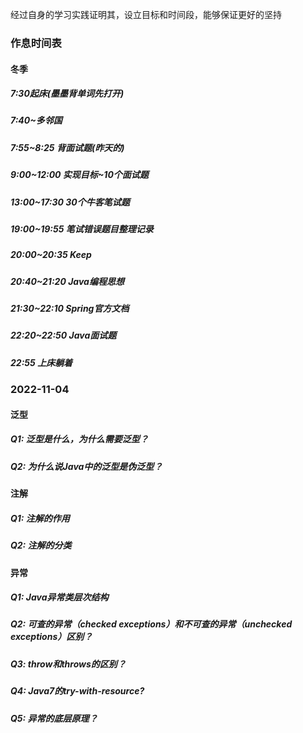 经过自身的学习实践证明其，设立目标和时间段，能够保证更好的坚持

### 作息时间表
#### 冬季
##### 7:30起床(墨墨背单词先打开)
##### 7:40~多邻国
##### 7:55~8:25 背面试题(昨天的)

##### 9:00~12:00 实现目标~10个面试题
##### 13:00~17:30 30个牛客笔试题

##### 19:00~19:55 笔试错误题目整理记录
##### 20:00~20:35 Keep
##### 20:40~21:20 Java编程思想
##### 21:30~22:10 Spring官方文档
##### 22:20~22:50 Java面试题
##### 22:55 上床躺着

### 2022-11-04
#### 泛型
##### Q1: 泛型是什么，为什么需要泛型？
##### Q2: 为什么说Java中的泛型是伪泛型？

#### 注解
##### Q1: 注解的作用
##### Q2: 注解的分类

#### 异常
##### Q1: Java异常类层次结构
##### Q2: 可查的异常（checked exceptions）和不可查的异常（unchecked exceptions）区别？
##### Q3: throw和throws的区别？
##### Q4: Java7的try-with-resource?
##### Q5: 异常的底层原理？
